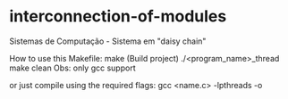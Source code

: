 # interconnection-of-modules
Sistemas de Computação - Sistema em "daisy chain"

How to use this Makefile:
  make (Build project)
  ./<program_name>_thread <value>
  make clean
  Obs: only gcc support

or just compile using the required flags:
  gcc <name.c> -lpthreads -o <name>
